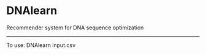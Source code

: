 # DNAlearn
Recommender system for DNA sequence optimization
________________________________________________

To use:
	DNAlearn input.csv
